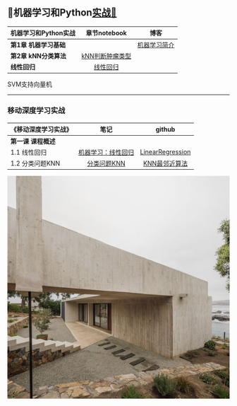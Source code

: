 ## 🍉机器学习和Python[实战🔗](https://github.com/appke/MachineLearning-notebook)

机器学习和Python实战| 章节notebook | 博客 
---|:-:|:-:
**第1章 机器学习基础** |  |[机器学习简介](https://www.jianshu.com/p/ce5a3bcb8414)
**第2章 kNN分类算法** | [kNN判断肿瘤类型](https://nbviewer.jupyter.org/github/angmu/Machine-Learning/blob/master/ch03/kNN.ipynb) |
**线性回归** | [线性回归](https://nbviewer.jupyter.org/github/angmu/Machine-Learning/blob/master/ch04) |



SVM支持向量机



----

### 移动深度学习实战
 《移动深度学习实战》 | 笔记 | github
 -- | :-: | :-: 
**第一课 课程概述** |  | 
1.1 线性回归 | [机器学习：线性回归](https://www.jianshu.com/p/7966614c082b) | [LinearRegression](https://nbviewer.jupyter.org/github/angmu/Machine-Learning/blob/master/chapter01/LinearRegression.ipynb)
1.2 分类问题KNN  | [分类问题KNN](https://www.jianshu.com/p/089f01adbc24)  | [KNN最邻近算法](https://nbviewer.jupyter.org/github/angmu/Machine-Learning/blob/master/chapter01/KNN.ipynb) 

<p align='left'>
<img src='ch01-导论/images/surface-plot.jpg'>
</p>